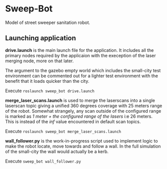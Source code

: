 # Sweep-Bot

Model of street sweeper sanitation robot.

## Launching application

**drive.launch** is the main launch file for the application.
It includes all the primary nodes required by the applicaion with the exeception of the laser merging node, more on that later.

The argument to the gazebo empty world which includes the small-city test environment can be commented out for a lighter test environment with the benefit that it loads quicker than the city.

Execute `roslaunch sweep_bot drive.launch`

**merge_laser_scans.launch** is used to merge the laserscans into a single laserscan topic giving a unified 360 degrees coverage with 25 meters range of the robot. Somewhat strangely, any scan outside of the configured range is marked as *1 meter + the configured range of the lasers* i:e 26 meters. This is instead of the *inf* value encountered in default scan topics.

Execute `roslaunch sweep_bot merge_laser_scans.launch`

**wall_follower.py** is the work-in-progress script used to implement logic to make the robot locate, move towards and follow a wall. In the full simulation of the small-city the wall would actually be a kerb.

Execute `sweep_bot wall_follower.py`

